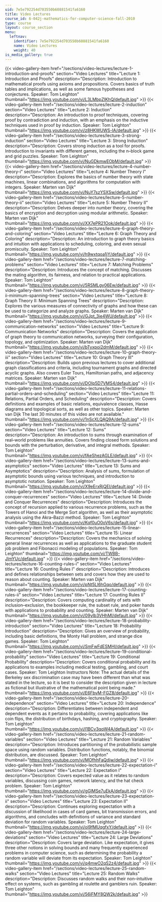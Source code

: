 ```yaml
---
uid: 7e5e792254d703550b60881541fa6160
title: Video Lectures
course_id: 6-042j-mathematics-for-computer-science-fall-2010
type: course
layout: course_section
menu:
  leftnav:
    identifier: 7e5e792254d703550b60881541fa6160
    name: Video Lectures
    weight: 40
is_media_gallery: true
---
```

{{< video-gallery-item href="/sections/video-lectures/lecture-1-introduction-and-proofs" section="Video Lectures" title="Lecture 1: Introduction and Proofs" description="Description: Introduction to mathematical proofs using axioms and propositions. Covers basics of truth tables and implications, as well as some famous hypotheses and conjectures. Speaker: Tom Leighton" thumbnail="https://img.youtube.com/vi/L3LMbpZIKhQ/default.jpg" >}} {{< video-gallery-item href="/sections/video-lectures/lecture-2-induction" section="Video Lectures" title="Lecture 2: Induction" description="Description: An introduction to proof techniques, covering proof by contradiction and induction, with an emphasis on the inductive techniques used in proof by induction. Speaker: Tom Leighton" thumbnail="https://img.youtube.com/vi/z8HKWUWS-lA/default.jpg" >}} {{< video-gallery-item href="/sections/video-lectures/lecture-3-strong-induction" section="Video Lectures" title="Lecture 3: Strong Induction" description="Description: Covers strong induction as a tool for proofs. Introduction to invariants with different games, including the n–block game and grid puzzles. Speaker: Tom Leighton" thumbnail="https://img.youtube.com/vi/NuGDkmwEObM/default.jpg" >}} {{< video-gallery-item href="/sections/video-lectures/lecture-4-number-theory-i" section="Video Lectures" title="Lecture 4: Number Theory I" description="Description: Explores the basics of number theory with state machines, linear combinations, and algorithms for computation with integers. Speaker: Marten van Dijk" thumbnail="https://img.youtube.com/vi/NuY7szYSXSw/default.jpg" >}} {{< video-gallery-item href="/sections/video-lectures/lecture-5-number-theory-ii" section="Video Lectures" title="Lecture 5: Number Theory II" description="Description: Delves deeper into number theory, covering the basics of encryption and decryption using modular arithmetic. Speaker: Marten van Dijk" thumbnail="https://img.youtube.com/vi/XX7ePR21Ook/default.jpg" >}} {{< video-gallery-item href="/sections/video-lectures/lecture-6-graph-theory-and-coloring" section="Video Lectures" title="Lecture 6: Graph Theory and Coloring" description="Description: An introduction to graph theory basics and intuition with applications to scheduling, coloring, and even sexual promiscuity. Speaker: Tom Leighton" thumbnail="https://img.youtube.com/vi/h9wxtqoa1jY/default.jpg" >}} {{< video-gallery-item href="/sections/video-lectures/lecture-7-matching-problems" section="Video Lectures" title="Lecture 7: Matching Problems" description="Description: Introduces the concept of matching. Discusses the mating algorithm, its fairness, and relation to practical applications. Speaker: Tom Leighton" thumbnail="https://img.youtube.com/vi/5RSMLgy06Ew/default.jpg" >}} {{< video-gallery-item href="/sections/video-lectures/lecture-8-graph-theory-ii-minimum-spanning-trees" section="Video Lectures" title="Lecture 8: Graph Theory II: Minimum Spanning Trees" description="Description: Explores the various measures of connectivity of graphs and how these can be used to categorize and analyze graphs. Speaker: Marten van Dijk" thumbnail="https://img.youtube.com/vi/GJpt_3ie4WU/default.jpg" >}} {{< video-gallery-item href="/sections/video-lectures/lecture-9-communication-networks" section="Video Lectures" title="Lecture 9: Communication Networks" description="Description: Covers the application of graph theory to communication networks, surveying their configuration, topology, and optimization. Speaker: Marten van Dijk" thumbnail="https://img.youtube.com/vi/bTyxpoi2dmM/default.jpg" >}} {{< video-gallery-item href="/sections/video-lectures/lecture-10-graph-theory-iii" section="Video Lectures" title="Lecture 10: Graph Theory III" description="Description: Builds upon previous lectures to cover additional graph classifications and criteria, including tournament graphs and directed acyclic graphs. Also covers Euler Tours, Hamiltonian paths, and adjacency matrices. Speaker: Marten van Dijk" thumbnail="https://img.youtube.com/vi/DOIp5D7VMS4/default.jpg" >}} {{< video-gallery-item href="/sections/video-lectures/lecture-11-relations-partial-orders-and-scheduling" section="Video Lectures" title="Lecture 11: Relations, Partial Orders, and Scheduling" description="Description: Covers definitions and examples of basic relations, equivalence classes, Hasse diagrams and topological sorts, as well as other topics. Speaker: Marten van Dijk The last 30 minutes of this video are not available." thumbnail="https://img.youtube.com/vi/1nScXLQAQ9A/default.jpg" >}} {{< video-gallery-item href="/sections/video-lectures/lecture-12-sums" section="Video Lectures" title="Lecture 12: Sums" description="Description: An introduction to sums through examination of real–world problems like annuities. Covers finding closed form solutions and bounds with the perturbation, derivative, and integral methods. Speaker: Tom Leighton" thumbnail="https://img.youtube.com/vi/fAeShezAGLE/default.jpg" >}} {{< video-gallery-item href="/sections/video-lectures/lecture-13-sums-and-asymptotics" section="Video Lectures" title="Lecture 13: Sums and Asymptotics" description="Description: Analysis of sums, formulation of asymptotic bounds using various techniques, and introduction to asymptotic notation. Speaker: Tom Leighton" thumbnail="https://img.youtube.com/vi/X9eErxRjQEI/default.jpg" >}} {{< video-gallery-item href="/sections/video-lectures/lecture-14-divide-and-conquer-recurrences" section="Video Lectures" title="Lecture 14: Divide and Conquer Recurrences" description="Description: Introduces the concept of recursion applied to various recurrence problems, such as the Towers of Hanoi and the Merge Sort algorithm, as well as their asymptotic analysis using the Akra–Bazzi method. Speaker: Tom Leighton" thumbnail="https://img.youtube.com/vi/Kqf0uO0oV6s/default.jpg" >}} {{< video-gallery-item href="/sections/video-lectures/lecture-15-linear-recurrences" section="Video Lectures" title="Lecture 15: Linear Recurrences" description="Description: Covers the mechanics of solving general linear recurrences as well as applications to the graduate student job problem and Fibonacci modeling of populations. Speaker: Tom Leighton" thumbnail="https://img.youtube.com/vi/TWBB-JlmYUc/default.jpg" >}} {{< video-gallery-item href="/sections/video-lectures/lecture-16-counting-rules-i" section="Video Lectures" title="Lecture 16: Counting Rules I" description="Description: Introduces and defines relationships between sets and covers how they are used to reason about counting. Speaker: Marten van Dijk" thumbnail="https://img.youtube.com/vi/pNt5Ll6hGqo/default.jpg" >}} {{< video-gallery-item href="/sections/video-lectures/lecture-17-counting-rules-ii" section="Video Lectures" title="Lecture 17: Counting Rules II" description="Description: Covers computing cardinality of sets with inclusion–exclusion, the bookkeeper rule, the subset rule, and poker hands with applications to probability and counting. Speaker: Marten van Dijk" thumbnail="https://img.youtube.com/vi/09yIb3VHhMI/default.jpg" >}} {{< video-gallery-item href="/sections/video-lectures/lecture-18-probability-introduction" section="Video Lectures" title="Lecture 18: Probability Introduction" description="Description: Gives an overview of probability, including basic definitions, the Monty Hall problem, and strange dice games. Speaker: Tom Leighton" thumbnail="https://img.youtube.com/vi/SmFwFdESMHI/default.jpg" >}} {{< video-gallery-item href="/sections/video-lectures/lecture-19-conditional-probability" section="Video Lectures" title="Lecture 19: Conditional Probability" description="Description: Covers conditional probability and its applications to examples including medical testing, gambling, and court cases. Speaker: Tom Leighton Instructors Note: The actual details of the Berkeley sex discrimination case may have been different than what was stated in the lecture, so it is best to consider the description given in lecture as fictional but illustrative of the mathematical point being made." thumbnail="https://img.youtube.com/vi/E6FbvM-FGZ8/default.jpg" >}} {{< video-gallery-item href="/sections/video-lectures/lecture-20-independence" section="Video Lectures" title="Lecture 20: Independence" description="Description: Differentiates between independent and dependent events as it pertains to probability, covering applications like coin flips, the distribution of birthdays, hashing, and cryptography. Speaker: Tom Leighton" thumbnail="https://img.youtube.com/vi/l1BCv3qqW4A/default.jpg" >}} {{< video-gallery-item href="/sections/video-lectures/lecture-21-random-variables" section="Video Lectures" title="Lecture 21: Random Variables" description="Description: Introduces partitioning of the probabilistic sample space using random variables. Distribution functions, notably, the binomial distribution, are discussed. Speaker: Tom Leighton" thumbnail="https://img.youtube.com/vi/MOfhhFaQdjw/default.jpg" >}} {{< video-gallery-item href="/sections/video-lectures/lecture-22-expectation-i" section="Video Lectures" title="Lecture 22: Expectation I" description="Description: Covers expected value as it relates to random variables, discussing coin games, network latency, and the hat check problem. Speaker: Tom Leighton" thumbnail="https://img.youtube.com/vi/gGlMSe7uEkA/default.jpg" >}} {{< video-gallery-item href="/sections/video-lectures/lecture-23-expectation-ii" section="Video Lectures" title="Lecture 23: Expectation II" description="Description: Continues exploring expectation with a discussion of likelihood in cases of card games, bit transmission errors, and algorithms, and concludes with definitions of variance and standard deviation for random variables. Speaker: Tom Leighton" thumbnail="https://img.youtube.com/vi/oI9fMUqgfxY/default.jpg" >}} {{< video-gallery-item href="/sections/video-lectures/lecture-24-large-deviations" section="Video Lectures" title="Lecture 24: Large Deviations" description="Description: Covers large deviation. Like expectation, it gives three other notions in solving bounds and many frequently experienced problems in computer science, such as determining the probability a random variable will deviate from its expectation. Speaker: Tom Leighton" thumbnail="https://img.youtube.com/vi/q4mwO2qS2z4/default.jpg" >}} {{< video-gallery-item href="/sections/video-lectures/lecture-25-random-walks" section="Video Lectures" title="Lecture 25: Random Walks" description="Description: Discusses random walks and their non–intuitive effect on systems, such as gambling at roulette and gamblers ruin. Speaker: Tom Leighton" thumbnail="https://img.youtube.com/vi/56iFMY8QW2k/default.jpg" >}}